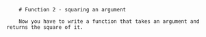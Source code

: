 
        # Function 2 - squaring an argument
        
        Now you have to write a function that takes an argument and returns the square of it.
        